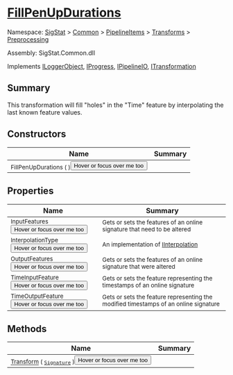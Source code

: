 # [FillPenUpDurations](./FillPenUpDurations.md)

Namespace: [SigStat]() > [Common](./../../../README.md) > [PipelineItems]() > [Transforms]() > [Preprocessing](./README.md)

Assembly: SigStat.Common.dll

Implements [ILoggerObject](./../../../ILoggerObject.md), [IProgress](./../../../Helpers/IProgress.md), [IPipelineIO](./../../../Pipeline/IPipelineIO.md), [ITransformation](./../../../ITransformation.md)

## Summary
This transformation will fill "holes" in the "Time" feature by interpolating the last known  feature values.

## Constructors

| Name | Summary | 
| --- | --- | 
| <sub>FillPenUpDurations (  )</sub><button style="pointer-events: none;">Hover or focus over me too</button>| <sub></sub>| <br>


## Properties

| Name | Summary | 
| --- | --- | 
| <sub>InputFeatures</sub><button style="pointer-events: none;">Hover or focus over me too</button>| <sub>Gets or sets the features of an online signature that need to be altered</sub>| <br>
| <sub>InterpolationType</sub><button style="pointer-events: none;">Hover or focus over me too</button>| <sub>An implementation of [IInterpolation](https://github.com/hargitomi97/sigstat/blob/master/docs/md/SigStat/Common/PipelineItems/Transforms/Preprocessing/IInterpolation.md)</sub>| <br>
| <sub>OutputFeatures</sub><button style="pointer-events: none;">Hover or focus over me too</button>| <sub>Gets or sets the features of an online signature that were altered</sub>| <br>
| <sub>TimeInputFeature</sub><button style="pointer-events: none;">Hover or focus over me too</button>| <sub>Gets or sets the feature representing the timestamps of an online signature</sub>| <br>
| <sub>TimeOutputFeature</sub><button style="pointer-events: none;">Hover or focus over me too</button>| <sub>Gets or sets the feature representing the modified timestamps of an online signature</sub>| <br>


## Methods

| Name | Summary | 
| --- | --- | 
| <sub>[Transform](./Methods/FillPenUpDurations-100663741.md) ( [`Signature`](./../../../Signature.md) )</sub><button style="pointer-events: none;">Hover or focus over me too</button>| <sub></sub>| <br>


